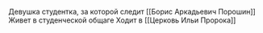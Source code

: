 Девушка студентка, за которой следит [[Борис Аркадьевич Порошин]]
Живет в студенческой общаге
Ходит в [[Церковь Ильи Пророка]]
